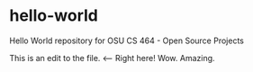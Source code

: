 # hello-world
Hello World repository for OSU CS 464 - Open Source Projects

This is an edit to the file. <-- Right here! Wow. Amazing.
